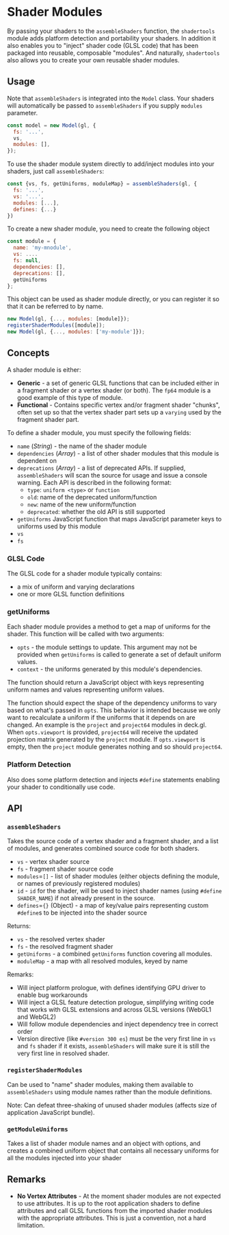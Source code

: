 # Shader Modules

By passing your shaders to the `assembleShaders` function, the `shadertools` module adds platform detection and portability your shaders. In addition it also enables you to "inject" shader code (GLSL code) that has been packaged into reusable, composable "modules". And naturally, `shadertools` also allows you to create your own reusable shader modules.


## Usage

Note that `assembleShaders` is integrated into the `Model` class. Your shaders will automatically be passed to `assembleShaders` if you supply `modules` parameter.
```js
const model = new Model(gl, {
  fs: '...',
  vs,
  modules: [],
});
```

To use the shader module system directly to add/inject modules into your shaders, just call `assembleShaders`:
```js
const {vs, fs, getUniforms, moduleMap} = assembleShaders(gl, {
  fs: '...',
  vs: '...',
  modules: [...],
  defines: {...}
})
```

To create a new shader module, you need to create the following object
```js
const module = {
  name: 'my-mnodule',
  vs: ....
  fs: null,
  dependencies: [],
  deprecations: [],
  getUniforms
};
```

This object can be used as shader module directly, or you can register it so that it can be referred to by name.
```js
new Model(gl, {..., modules: [module]});
registerShaderModules([module]);
new Model(gl, {..., modules: ['my-module']});
```


## Concepts

A shader module is either:
* **Generic** - a set of generic GLSL functions that can be included either in a fragment shader or a vertex shader (or both). The `fp64` module is a good example of this type of module.
* **Functional** - Contains specific vertex and/or fragment shader "chunks", often set up so that the vertex shader part sets up a `varying` used by the fragment shader part.

To define a shader module, you must specify the following fields:
* `name` (*String*) - the name of the shader module
* `dependencies` (*Array*) - a list of other shader modules that this module is dependent on
* `deprecations` (*Array*) - a list of deprecated APIs. If supplied, `assembleShaders` will scan the source for usage and issue a console warning. Each API is described in the following format:
  - `type`: `uniform <type>` or `function`
  - `old`: name of the deprecated uniform/function
  - `new`: name of the new uniform/function
  - `deprecated`: whether the old API is still supported
* `getUniforms` JavaScript function that maps JavaScript parameter keys to uniforms used by this module
* `vs`
* `fs`


### GLSL Code

The GLSL code for a shader module typically contains:
* a mix of uniform and varying declarations
* one or more GLSL function definitions


### getUniforms

Each shader module provides a method to get a map of uniforms for the shader. This function will be called with two arguments:
- `opts` - the module settings to update. This argument may not be provided when `getUniforms` is called to generate a set of default uniform values.
- `context` - the uniforms generated by this module's dependencies.

The function should return a JavaScript object with keys representing uniform names and values representing uniform values.

The function should expect the shape of the dependency uniforms to vary based on what's passed in `opts`. This behavior is intended because we only want to recalculate a uniform if the uniforms that it depends on are changed. An example is the `project` and `project64` modules in deck.gl. When `opts.viewport` is provided, `project64` will receive the updated projection matrix generated by the `project` module. If `opts.viewport` is empty, then the `project` module generates nothing and so should `project64`.


### Platform Detection

Also does some platform detection and injects `#define` statements enabling
your shader to conditionally use code.


## API


### `assembleShaders`

Takes the source code of a vertex shader and a fragment shader, and a list of modules, and generates combined source code for both shaders.

* `vs` - vertex shader source
* `fs` - fragment shader source code
* `modules`=`[]` - list of shader modules (either objects defining the module, or names of previously registered modules)
* `id` - `id` for the shader, will be used to inject shader names (using `#define SHADER_NAME`) if not already present in the source.
* `defines`=`{}` (Object) - a map of key/value pairs representing custom `#define`s to be injected into the shader source

Returns:
* `vs` - the resolved vertex shader
* `fs` - the resolved fragment shader
* `getUniforms` - a combined `getUniforms` function covering all modules.
* `moduleMap` - a map with all resolved modules, keyed by name

Remarks:
* Will inject platform prologue, with defines identifying GPU driver to enable bug workarounds
* Will inject a GLSL feature detection prologue, simplifying writing code that works with GLSL extensions and across GLSL versions (WebGL1 and WebGL2)
* Will follow module dependencies and inject dependency tree in correct order
* Version directive (like `#version 300 es`) must be the very first line in `vs` and `fs` shader if it exists, `assembleShaders` will make sure it is still the very first line in resolved shader.


### `registerShaderModules`

Can be used to "name" shader modules, making them available to `assembleShaders` using module names rather than the module definitions.

Note: Can defeat three-shaking of unused shader modules (affects size of application JavaScript bundle).


### `getModuleUniforms`

Takes a list of shader module names and an object with options, and creates a combined uniform object that contains all necessary uniforms for all the modules injected into your shader


## Remarks

* **No Vertex Attributes** - At the moment shader modules are not expected to use attributes. It is up to the root application shaders to define attributes and call GLSL functions from the imported shader modules with the appropriate attributes. This is just a convention, not a hard limitation.
